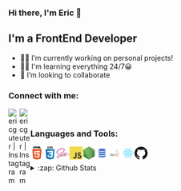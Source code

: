 ### Hi there, I'm Eric 👋

## I'm a FrontEnd Developer

- 👨‍💻 I’m currently working on personal projects!
- 👨‍🎓 I'm learning everything 24/7😀
- 👯 I’m looking to collaborate

### Connect with me:

[<img align="left" alt="ericguter | Instagram" width="22px" src="https://cdn.jsdelivr.net/npm/simple-icons@v3/icons/instagram.svg" />][instagram]
[<img align="left" alt="ericguter | Instagram" width="22px" src="https://cdn.jsdelivr.net/npm/simple-icons@v3/icons/codepen.svg" />][codepen]

</br>

### Languages and Tools:

<img align="left" alt="HTML5" width="26px" src="https://raw.githubusercontent.com/github/explore/80688e429a7d4ef2fca1e82350fe8e3517d3494d/topics/html/html.png" />
<img align="left" alt="CSS3" width="26px" src="https://raw.githubusercontent.com/github/explore/80688e429a7d4ef2fca1e82350fe8e3517d3494d/topics/css/css.png" />
<img align="left" alt="Sass" width="26px" src="https://raw.githubusercontent.com/github/explore/80688e429a7d4ef2fca1e82350fe8e3517d3494d/topics/sass/sass.png" />
<img align="left" alt="JavaScript" width="26px" src="https://raw.githubusercontent.com/github/explore/80688e429a7d4ef2fca1e82350fe8e3517d3494d/topics/javascript/javascript.png" />
<img align="left" alt="Node.js" width="26px" src="https://raw.githubusercontent.com/github/explore/80688e429a7d4ef2fca1e82350fe8e3517d3494d/topics/nodejs/nodejs.png" />
<img align="left" alt="SQL" width="26px" src="https://raw.githubusercontent.com/github/explore/80688e429a7d4ef2fca1e82350fe8e3517d3494d/topics/sql/sql.png" />
<img align="left" alt="MySQL" width="26px" src="https://raw.githubusercontent.com/github/explore/80688e429a7d4ef2fca1e82350fe8e3517d3494d/topics/mysql/mysql.png"/>
<img align="left" alt="react" width="26px" src="https://raw.githubusercontent.com/github/explore/80688e429a7d4ef2fca1e82350fe8e3517d3494d/topics/react/react.png"/>
<img align="left" alt="GitHub" width="26px" src="https://raw.githubusercontent.com/github/explore/78df643247d429f6cc873026c0622819ad797942/topics/github/github.png" />
</br>
</br>
<details>
  <summary>:zap: Github Stats</summary>

  <img align="left" alt="EricGut's Github Stats" src="https://github-readme-stats.codestackr.vercel.app/api?username=EricGut&show_icons=true&hide_border=true" />

</details>

[instagram]: https://instagram.com/ericguter
[codepen]: https://codepen.io/ericgut
